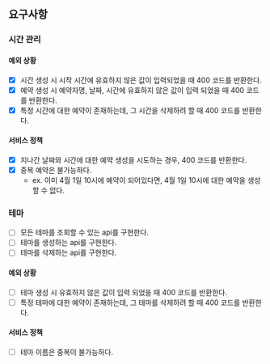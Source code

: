 ## 요구사항

### 시간 관리
#### 예외 상황
- [x] 시간 생성 시 시작 시간에 유효하지 않은 값이 입력되었을 때 400 코드를 반환한다.
- [x] 예약 생성 시 예약자명, 날짜, 시간에 유효하지 않은 값이 입력 되었을 때 400 코드를 반환한다.
- [x] 특정 시간에 대한 예약이 존재하는데, 그 시간을 삭제하려 할 때 400 코드를 반환한다.

#### 서비스 정책
- [x] 지나간 날짜와 시간에 대한 예약 생성을 시도하는 경우, 400 코드를 반환한다.
- [x] 중복 예약은 불가능하다.
  - ex. 이미 4월 1일 10시에 예약이 되어있다면, 4월 1일 10시에 대한 예약을 생성할 수 없다.

### 테마

- [ ] 모든 테마를 조회할 수 있는 api를 구현한다.
- [ ] 테마를 생성하는 api를 구현한다.
- [ ] 테마를 삭제하는 api를 구현한다.
#### 예외 상황
- [ ] 테마 생성 시 유효하지 않은 값이 입력 되었을 때 400 코드를 반환한다.
- [ ] 특정 테마에 대한 예약이 존재하는데, 그 테마를 삭제하려 할 때 400 코드를 반환한다.
#### 서비스 정책
- [ ] 테마 이름은 중복이 불가능하다.
